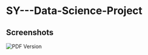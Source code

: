 # SY---Data-Science-Project


## Screenshots

![PDF Version](https://drive.google.com/file/d/1kIMqb4y8yj97ZwJBNIipyKvV-RS4bG0S/view?usp=sharing)

